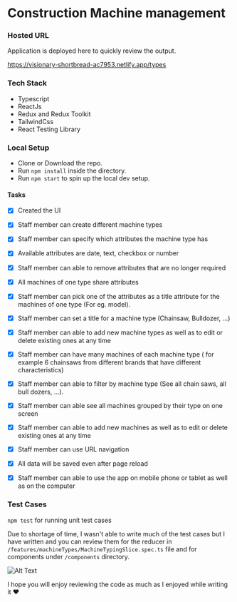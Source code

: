 # Construction Machine management

### Hosted URL 

Application is deployed here to quickly review the output.

https://visionary-shortbread-ac7953.netlify.app/types

### Tech Stack
- Typescript
- ReactJs
- Redux and Redux Toolkit
- TailwindCss
- React Testing Library

### Local Setup

- Clone or Download the repo.
- Run `npm install` inside the directory.
- Run `npm start` to spin up the local dev setup.



#### Tasks

- [x] Created the UI
- [x] Staff member can create different machine types
- [x] Staff member can specify which attributes the machine type has
- [x] Available attributes are date, text, checkbox or number
- [x] Staff member can able to remove attributes that are no longer required
- [x] All machines of one type share attributes 
- [x] Staff member can pick one of the attributes as a title attribute for the machines of one type (For eg. model).
- [x] Staff member can set a title for a machine type (Chainsaw, Bulldozer, ...)
- [x] Staff member can able to add new machine types as well as to edit or delete existing ones at any time
- [x] Staff member can have many machines of each machine type ( for example 6 chainsaws from different brands that have different characteristics)
- [x] Staff member can able to filter by machine type (See all chain saws, all bull dozers, ...).
- [x] Staff member can able see all machines grouped by their type on one screen
- [x] Staff member can able to add new machines as well as to edit or delete existing ones at any time
- [x] Staff member can use URL navigation
- [x] All data will be saved even after page reload
- [x] Staff member can able to use the app on mobile phone or tablet as well as on the computer


### Test Cases

`npm test` for running unit test cases

Due to shortage of time, I wasn't able to write much of the test cases but I have written and you can review them
for the reducer in `/features/machineTypes/MachineTypingSlice.spec.ts` file and for components under `/components` directory.






![Alt Text](https://media.giphy.com/media/TBZEgKryt6NSPXUKBG/giphy.gif)



I hope you will enjoy reviewing the code as much as I enjoyed while writing it ❤️ 
